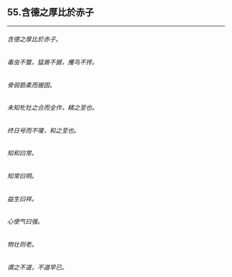 ## 55.含德之厚比於赤子
---


###### 含德之厚比於赤子。

###### 毒虫不螫，猛兽不据，攫鸟不抟。

###### 骨弱筋柔而握固。

###### 未知牝牡之合而全作，精之至也。

###### 终日号而不嗄，和之至也。

###### 知和曰常。

###### 知常曰明。

###### 益生曰祥。

###### 心使气曰强。

###### 物壮则老。

###### 谓之不道，不道早已。

######  

